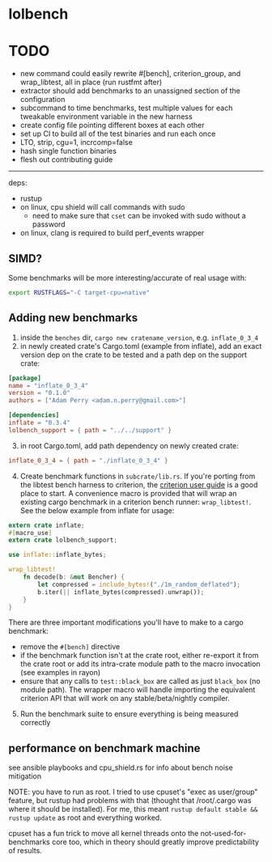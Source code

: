 # lolbench

# TODO

* new command could easily rewrite #[bench], criterion_group, and wrap_libtest, all in place (run rustfmt after)
* extractor should add benchmarks to an unassigned section of the configuration
* subcommand to time benchmarks, test multiple values for each tweakable environment variable in the new harness
* create config file pointing different boxes at each other
* set up CI to build all of the test binaries and run each once
* LTO, strip, cgu=1, incrcomp=false
* hash single function binaries
* flesh out contributing guide

---

deps:

* rustup
* on linux, cpu shield will call commands with sudo
  * need to make sure that `cset` can be invoked with sudo without a password
* on linux, clang is required to build perf_events wrapper

## SIMD?

Some benchmarks will be more interesting/accurate of real usage with:

```sh
export RUSTFLAGS="-C target-cpu=native"
```

## Adding new benchmarks

1. inside the `benches` dir, `cargo new cratename_version`, e.g. `inflate_0_3_4`
2. in newly created crate's Cargo.toml (example from inflate), add an exact version dep on the crate to be tested and a path dep on the support crate:

```toml
[package]
name = "inflate_0_3_4"
version = "0.1.0"
authors = ["Adam Perry <adam.n.perry@gmail.com>"]

[dependencies]
inflate = "0.3.4"
lolbench_support = { path = "../../support" }
```

3. in root Cargo.toml, add path dependency on newly created crate:

```toml
inflate_0_3_4 = { path = "./inflate_0_3_4" }
```

4. Create benchmark functions in `subcrate/lib.rs`. If you're porting from the libtest bench harness to criterion, the [criterion user guide](https://japaric.github.io/criterion.rs/book/criterion_rs.html) is a good place to start. A convenience macro is provided that will wrap an existing cargo benchmark in a criterion bench runner: `wrap_libtest!`. See the below example from inflate for usage:

```rs
extern crate inflate;
#[macro_use]
extern crate lolbench_support;

use inflate::inflate_bytes;

wrap_libtest!
    fn decode(b: &mut Bencher) {
        let compressed = include_bytes!("./1m_random_deflated");
        b.iter(|| inflate_bytes(compressed).unwrap());
    }
}
```

There are three important modifications you'll have to make to a cargo benchmark:

* remove the `#[bench]` directive
* if the benchmark function isn't at the crate root, either re-export it from the crate root
  or add its intra-crate module path to the macro invocation (see examples in rayon)
* ensure that any calls to `test::black_box` are called as just `black_box` (no module path). The wrapper macro will handle importing the equivalent criterion API that will work on any stable/beta/nightly compiler.

5. Run the benchmark suite to ensure everything is being measured correctly


## performance on benchmark machine

see ansible playbooks and cpu_shield.rs for info about bench noise mitigation

NOTE: you have to run as root. I tried to use cpuset's "exec as user/group" feature, but rustup had problems with that (thought that /root/.cargo was where it should be installed). For me, this meant `rustup default stable && rustup update` as root and everything worked.

cpuset has a fun trick to move all kernel threads onto the not-used-for-benchmarks core too, which in theory should greatly improve predictability of results.
